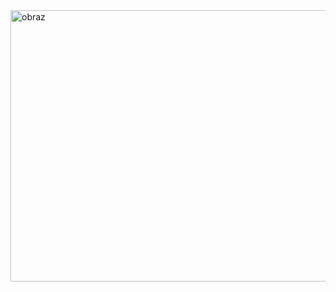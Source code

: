 <img width="912" height="434" alt="obraz" src="https://github.com/user-attachments/assets/7b877b34-93e8-49b0-a423-df03e8a25416" />
